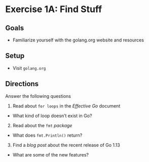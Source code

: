 # Exercise 1A: Find Stuff

## Goals

- Familiarize yourself with the golang.org website and resources

## Setup

- Visit `golang.org`

## Directions

Answer the following questions

1. Read about `for loops` in the _Effective Go_ document

- What kind of loop doesn’t exist in Go?

2. Read about the `fmt` _package_

- What does `fmt.Println()` return?

3. Find a _blog post_ about the recent release of Go 1.13

- What are some of the new features?
